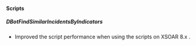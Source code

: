 
#### Scripts

##### DBotFindSimilarIncidentsByIndicators

- Improved the script performance when using the scripts on XSOAR 8.x .
